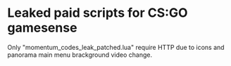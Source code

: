 # Leaked paid scripts for CS:GO gamesense

Only "momentum_codes_leak_patched.lua" require HTTP due to icons and panorama main menu brackground video change.
